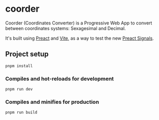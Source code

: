 # coorder

Coorder (Coordinates Converter) is a Progressive Web App to convert between coordinates systems: Sexagesimal and Decimal.

It's built using [Preact](https://preactjs.com/) and [Vite](https://vitejs.dev), as a way to test the new [Preact Signals](https://preactjs.com/guide/v10/signals).

## Project setup

```
pnpm install
```

### Compiles and hot-reloads for development

```
pnpm run dev
```

### Compiles and minifies for production

```
pnpm run build
```
